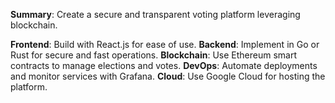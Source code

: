 **Summary**: Create a secure and transparent voting platform leveraging blockchain.

**Frontend**: Build with React.js for ease of use.
**Backend**: Implement in Go or Rust for secure and fast operations.
**Blockchain**: Use Ethereum smart contracts to manage elections and votes.
**DevOps**: Automate deployments and monitor services with Grafana.
**Cloud**: Use Google Cloud for hosting the platform.